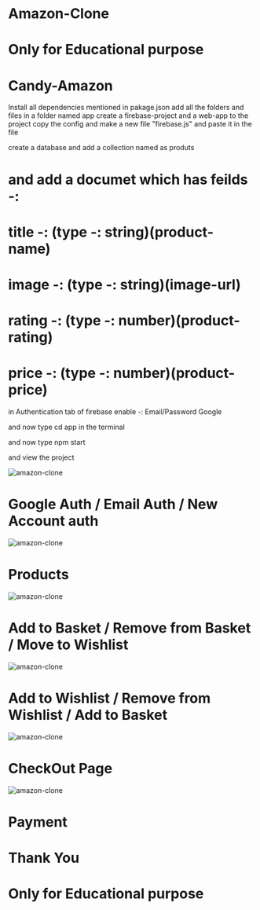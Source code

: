 # Amazon-Clone
# Only for Educational purpose
# Candy-Amazon

Install all dependencies mentioned in pakage.json 
add all the folders and files in a folder named app
create a firebase-project and a web-app to the project copy the config and make a new file "firebase.js" and paste it in the file

create a database and add a collection named as produts

# and add a documet which has feilds -: 
# title -: (type -: string)(product-name)
# image -: (type -: string)(image-url)
# rating -: (type -: number)(product-rating) 
# price -: (type -: number)(product-price)

in Authentication tab of firebase enable -:
  Email/Password
  Google

and now type cd app in the terminal

and now type npm start

and view the project




![amazon-clone](/ama0.png)
# Google Auth / Email Auth / New Account auth
![amazon-clone](/am6.png)
# Products
![amazon-clone](/ama.png)
# Add to Basket / Remove from Basket / Move to Wishlist
![amazon-clone](/ama4.png)
# Add to Wishlist / Remove from Wishlist / Add to Basket
![amazon-clone](/ama3.png)
# CheckOut Page
![amazon-clone](/ama2.png)
# Payment
# Thank You
# Only for Educational purpose




